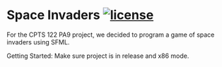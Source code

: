 # Space Invaders [![license](https://img.shields.io/github/license/DAVFoundation/captain-n3m0.svg?style=flat-square)](https://github.com/subhamb123/Chess/blob/main/LICENSE)

For the CPTS 122 PA9 project, we decided to program a game of space invaders using SFML.

Getting Started:
Make sure project is in release and x86 mode.
